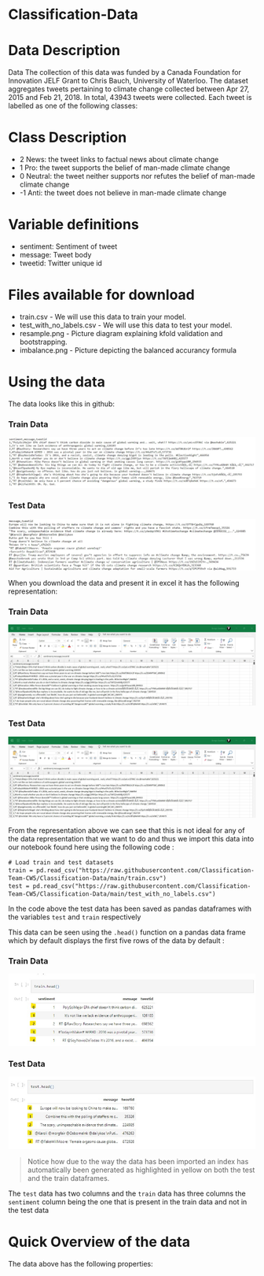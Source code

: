 # Classification-Data
# Data Description
Data The collection of this data was funded by a Canada Foundation for Innovation JELF Grant to Chris Bauch, University of Waterloo. The dataset aggregates tweets pertaining to climate change collected between Apr 27, 2015 and Feb 21, 2018. In total, 43943 tweets were collected. Each tweet is labelled as one of the following classes:

# Class Description
* 2 News: the tweet links to factual news about climate change
* 1 Pro: the tweet supports the belief of man-made climate change
* 0 Neutral: the tweet neither supports nor refutes the belief of man-made climate change
* -1 Anti: the tweet does not believe in man-made climate change

# Variable definitions
- sentiment: Sentiment of tweet
- message: Tweet body
- tweetid: Twitter unique id

# Files available for download
* train.csv - We will use this data to train your model.
* test_with_no_labels.csv - We will use this data to test your model.
* resample.png - Picture diagram explaining kfold validation and bootstrapping. 
* imbalance.png - Picture depicting the balanced accurancy formula 

# Using the data

The data looks like this in github:

### Train Data

<img src="https://github.com/Classification-Team-CW5/Classification-Data/blob/main/pictures%20of%20train%20set%20raw/github%20view%20of%20data.jpg?raw=true" alt="Github train data" title="Github train data"  /> 

### Test Data

<img src="https://github.com/Classification-Team-CW5/Classification-Data/blob/main/pictures%20of%20train%20set%20raw/github%20view%20of%20the%20test%20data%20.jpg?raw=true" alt="Github test data" title="Github test data"  /> 

When you download the data and present it in excel it has the following representation:

### Train Data 

<img src="https://github.com/Classification-Team-CW5/Classification-Data/blob/main/pictures%20of%20train%20set%20raw/Train%20excel.jpg?raw=true" alt="Excel train data" title="Excel train data"  /> 

### Test Data

<img src="https://github.com/Classification-Team-CW5/Classification-Data/blob/main/pictures%20of%20train%20set%20raw/Train%20excel.jpg?raw=true" alt="Excel test data" title="Excel test data" /> 

From the representation above we can see that this is not ideal for any of the data representation that we want to do and thus we import this data into our notebook found here using the following code :
```python:
# Load train and test datasets
train = pd.read_csv("https://raw.githubusercontent.com/Classification-Team-CW5/Classification-Data/main/train.csv")
test = pd.read_csv("https://raw.githubusercontent.com/Classification-Team-CW5/Classification-Data/main/test_with_no_labels.csv")

```
In the code above the test data has been saved as pandas dataframes with the variables `test` and `train` respectively 

This data can be seen using the `.head()` function on a pandas data frame which by default displays the first five rows of the data by default :

### Train Data 

<img src="https://github.com/Classification-Team-CW5/Classification-Data/blob/main/pictures%20of%20train%20set%20raw/pandas%20view%20of%20the%20train%20data%20.jpg?raw=true" alt="Pandas train data" title="Pandas train data"  /> 

### Test Data

<img src="https://github.com/Classification-Team-CW5/Classification-Data/blob/main/pictures%20of%20train%20set%20raw/pandas%20view%20of%20the%20test%20data%20.jpg?raw=true" alt="Pandas test data" title="Pandas test data" /> 

>Notice how due to the way the data has been imported an index has automatically been generated as highlighted in yellow on both the test and the train dataframes. 

The `test` data has two columns and the `train` data has three columns the `sentiment` column being the one that is present in the train data and not in the test data 

# Quick Overview of the data 

The data above has the following properties:
